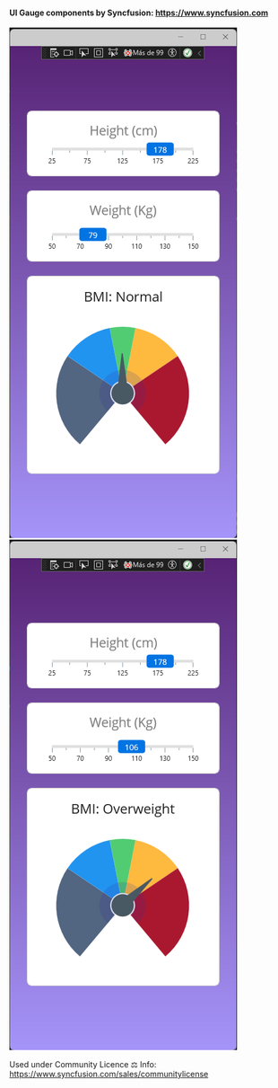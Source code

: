 #### UI Gauge components by Syncfusion: https://www.syncfusion.com

![App Capture](/Screenshots/BMI0.png?raw=true) ![App Capture](/Screenshots/BMI1.png?raw=true)

Used under Community Licence ⚖️ Info: https://www.syncfusion.com/sales/communitylicense